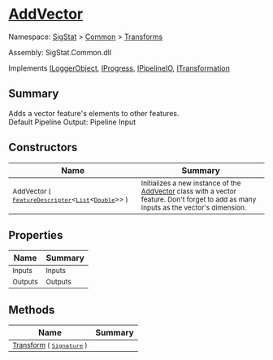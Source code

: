 # [AddVector](./AddVector.md)

Namespace: [SigStat]() > [Common](./../README.md) > [Transforms](./README.md)

Assembly: SigStat.Common.dll

Implements [ILoggerObject](./../ILoggerObject.md), [IProgress](./../Helpers/IProgress.md), [IPipelineIO](./../Pipeline/IPipelineIO.md), [ITransformation](./../ITransformation.md)

## Summary
Adds a vector feature's elements to other features.  <br>Default Pipeline Output: Pipeline Input

## Constructors

| Name | Summary | 
| --- | --- | 
| <sub>AddVector ( [`FeatureDescriptor`](./../FeatureDescriptor-1.md)\<[`List`](https://docs.microsoft.com/en-us/dotnet/api/System.Collections.Generic.List-1)\<[`Double`](https://docs.microsoft.com/en-us/dotnet/api/System.Double)>> )</sub><div style="z-index: 1; position: absolute;"><img width=200/></div>| <sub>Initializes a new instance of the [AddVector](https://github.com/hargitomi97/sigstat/blob/master/docs/md/SigStat/Common/Transforms/AddVector.md) class with a vector feature.  Don't forget to add as many Inputs as the vector's dimension.</sub>| <br>


## Properties

| Name | Summary | 
| --- | --- | 
| <sub>Inputs</sub><div style="z-index: 1; position: absolute;"><img width=200/></div>| <sub>Inputs</sub>| <br>
| <sub>Outputs</sub><div style="z-index: 1; position: absolute;"><img width=200/></div>| <sub>Outputs</sub>| <br>


## Methods

| Name | Summary | 
| --- | --- | 
| <sub>[Transform](./Methods/AddVector-100663611.md) ( [`Signature`](./../Signature.md) )</sub><div style="z-index: 1; position: absolute;"><img width=200/></div>| <sub></sub>| <br>


